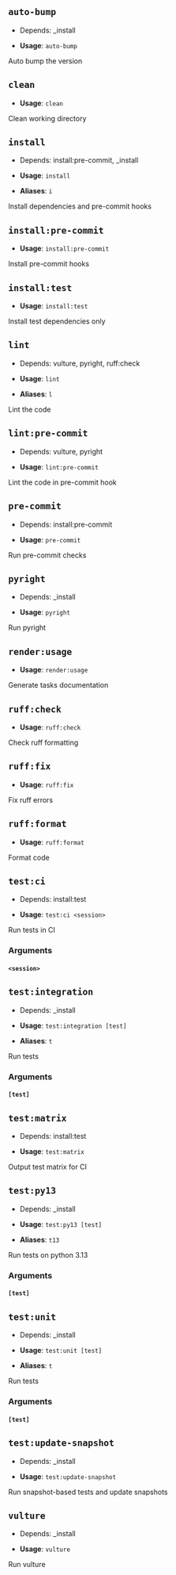 ## `auto-bump`

- Depends: _install

- **Usage**: `auto-bump`

Auto bump the version

## `clean`

- **Usage**: `clean`

Clean working directory

## `install`

- Depends: install:pre-commit, _install

- **Usage**: `install`
- **Aliases**: `i`

Install dependencies and pre-commit hooks

## `install:pre-commit`

- **Usage**: `install:pre-commit`

Install pre-commit hooks

## `install:test`

- **Usage**: `install:test`

Install test dependencies only

## `lint`

- Depends: vulture, pyright, ruff:check

- **Usage**: `lint`
- **Aliases**: `l`

Lint the code

## `lint:pre-commit`

- Depends: vulture, pyright

- **Usage**: `lint:pre-commit`

Lint the code in pre-commit hook

## `pre-commit`

- Depends: install:pre-commit

- **Usage**: `pre-commit`

Run pre-commit checks

## `pyright`

- Depends: _install

- **Usage**: `pyright`

Run pyright

## `render:usage`

- **Usage**: `render:usage`

Generate tasks documentation

## `ruff:check`

- **Usage**: `ruff:check`

Check ruff formatting

## `ruff:fix`

- **Usage**: `ruff:fix`

Fix ruff errors

## `ruff:format`

- **Usage**: `ruff:format`

Format code

## `test:ci`

- Depends: install:test

- **Usage**: `test:ci <session>`

Run tests in CI

### Arguments

#### `<session>`

## `test:integration`

- Depends: _install

- **Usage**: `test:integration [test]`
- **Aliases**: `t`

Run tests

### Arguments

#### `[test]`

## `test:matrix`

- Depends: install:test

- **Usage**: `test:matrix`

Output test matrix for CI

## `test:py13`

- Depends: _install

- **Usage**: `test:py13 [test]`
- **Aliases**: `t13`

Run tests on python 3.13

### Arguments

#### `[test]`

## `test:unit`

- Depends: _install

- **Usage**: `test:unit [test]`
- **Aliases**: `t`

Run tests

### Arguments

#### `[test]`

## `test:update-snapshot`

- Depends: _install

- **Usage**: `test:update-snapshot`

Run snapshot-based tests and update snapshots

## `vulture`

- Depends: _install

- **Usage**: `vulture`

Run vulture
